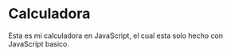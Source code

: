 ﻿# Calculadora
Esta es mi calculadora en JavaScript, el cual esta solo hecho con JavaScript basico.
